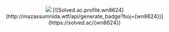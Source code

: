 <div align=center>

<img src="https://capsule-render.vercel.app/api?type=waving&color=auto&height=200&section=header&text=0_0eong%20Github👋&fontSize=60" />
[![Solved.ac.profile.wn8624](http://mazassumnida.wtf/api/generate_badge?boj={wn8624})](https://solved.ac/{wn8624})
<br>

</div>

<!--
**wn8624/wn8624** is a ✨ _special_ ✨ repository because its `README.md` (this file) appears on your GitHub profile.

Here are some ideas to get you started:

- 🔭 I’m currently working on ...
- 🌱 I’m currently learning ...
- 👯 I’m looking to collaborate on ...
- 🤔 I’m looking for help with ...
- 💬 Ask me about ...
- 📫 How to reach me: ...
- 😄 Pronouns: ...
- ⚡ Fun fact: ...
-->

